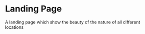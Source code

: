 # Landing Page 
A landing page which show the beauty of the nature of all different locations 
<img src="" alt="">
<img src ="" alt ="">
<img src ="" alt = "">